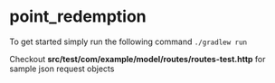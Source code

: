 # point_redemption

To get started simply run the following command `./gradlew run` 

Checkout **src/test/com/example/model/routes/routes-test.http** for sample json request objects
